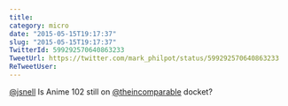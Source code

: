 ```yaml
---
title: 
category: micro
date: "2015-05-15T19:17:37"
slug: "2015-05-15T19:17:37"
TwitterId: 599292570640863233
TweetUrl: https://twitter.com/mark_philpot/status/599292570640863233
ReTweetUser: 
---
```


[@jsnell](https://twitter.com/jsnell) Is Anime 102 still on [@theincomparable](https://twitter.com/theincomparable) docket?